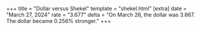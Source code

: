 +++
title = "Dollar versus Shekel"
template = "shekel.html"
[extra]
date = "March 27, 2024"
rate = "3.677"
delta = "On March 26, the dollar was 3.667. The dollar became 0.256% stronger."
+++
